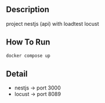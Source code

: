 ## Description

project nestjs (api) with loadtest locust

## How To Run

```bash
docker compose up
```

## Detail

- nestjs -> port 3000
- locust -> port 8089
